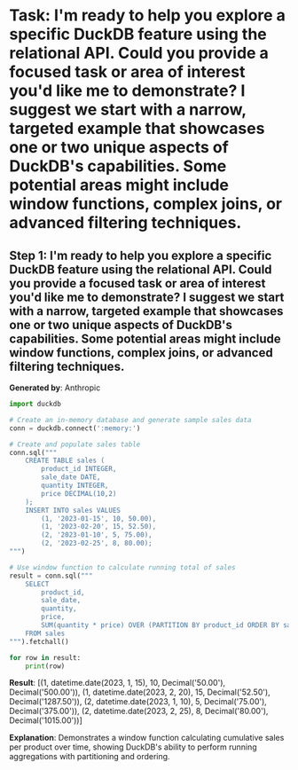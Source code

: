 # Task: I'm ready to help you explore a specific DuckDB feature using the relational API. Could you provide a focused task or area of interest you'd like me to demonstrate? I suggest we start with a narrow, targeted example that showcases one or two unique aspects of DuckDB's capabilities. Some potential areas might include window functions, complex joins, or advanced filtering techniques.

## Step 1: I'm ready to help you explore a specific DuckDB feature using the relational API. Could you provide a focused task or area of interest you'd like me to demonstrate? I suggest we start with a narrow, targeted example that showcases one or two unique aspects of DuckDB's capabilities. Some potential areas might include window functions, complex joins, or advanced filtering techniques.

**Generated by**: Anthropic

```python
import duckdb

# Create an in-memory database and generate sample sales data
conn = duckdb.connect(':memory:')

# Create and populate sales table
conn.sql("""
    CREATE TABLE sales (
        product_id INTEGER,
        sale_date DATE,
        quantity INTEGER,
        price DECIMAL(10,2)
    );
    INSERT INTO sales VALUES
        (1, '2023-01-15', 10, 50.00),
        (1, '2023-02-20', 15, 52.50),
        (2, '2023-01-10', 5, 75.00),
        (2, '2023-02-25', 8, 80.00);
""")

# Use window function to calculate running total of sales
result = conn.sql("""
    SELECT 
        product_id, 
        sale_date, 
        quantity, 
        price,
        SUM(quantity * price) OVER (PARTITION BY product_id ORDER BY sale_date) as cumulative_sales
    FROM sales
""").fetchall()

for row in result:
    print(row)

```

**Result**: [(1, datetime.date(2023, 1, 15), 10, Decimal('50.00'), Decimal('500.00')), (1, datetime.date(2023, 2, 20), 15, Decimal('52.50'), Decimal('1287.50')), (2, datetime.date(2023, 1, 10), 5, Decimal('75.00'), Decimal('375.00')), (2, datetime.date(2023, 2, 25), 8, Decimal('80.00'), Decimal('1015.00'))]

**Explanation**: Demonstrates a window function calculating cumulative sales per product over time, showing DuckDB's ability to perform running aggregations with partitioning and ordering.
